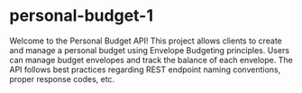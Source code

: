 # personal-budget-1
Welcome to the Personal Budget API! This project allows clients to create and manage a personal budget using Envelope Budgeting principles. Users can manage budget envelopes and track the balance of each envelope. The API follows best practices regarding REST endpoint naming conventions, proper response codes, etc.
